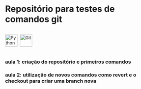 # Repositório para testes de comandos git

<div style="display: inline-block">

<img alt="Python" title="Python" width = "40px" src="https://cdn.jsdelivr.net/gh/devicons/devicon@latest/icons/python/python-original.svg"/>&nbsp;
 <img alt="Git" title="Git" width="40px" src="https://cdn.jsdelivr.net/gh/devicons/devicon@latest/icons/git/git-original.svg"/>&nbsp;

</div>

### aula 1: criação do repositório e primeiros comandos

### aula 2: utilização de novos comandos como revert e o checkout para criar uma branch nova